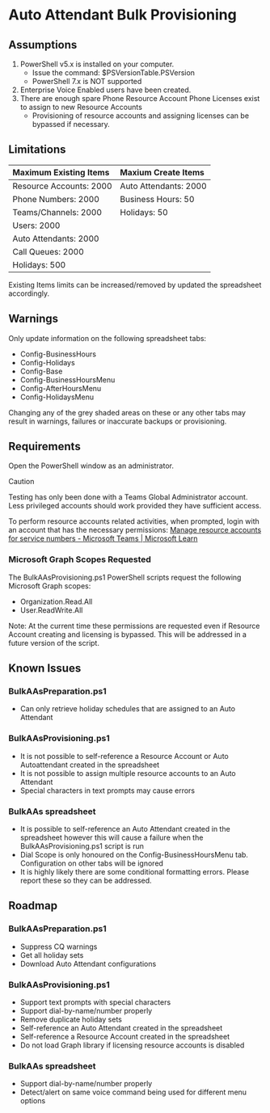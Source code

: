 # Auto Attendant Bulk Provisioning


## Assumptions

1.	PowerShell v5.x is installed on your computer.
    - Issue the command: $PSVersionTable.PSVersion
    - PowerShell 7.x is NOT supported
1.	Enterprise Voice Enabled users have been created.
1.	There are enough spare Phone Resource Account Phone Licenses exist to assign to new Resource Accounts 
    - Provisioning of resource accounts and assigning licenses can be bypassed if necessary.	

## Limitations

| Maximum Existing Items      | Maxium Create Items   |
|:----------------------------|:----------------------|
| Resource Accounts: 2000     | Auto Attendants: 2000 |
| Phone Numbers: 2000         | Business Hours: 50    |
| Teams/Channels: 2000        | Holidays: 50          |
| Users: 2000                 |                       |
| Auto Attendants: 2000       |                       |
| Call Queues: 2000           |                       |
| Holidays: 500               |                       |

Existing Items limits can be increased/removed by updated the spreadsheet accordingly.

## Warnings

Only update information on the following spreadsheet tabs:
  - Config-BusinessHours
  - Config-Holidays
  - Config-Base
  - Config-BusinessHoursMenu
  - Config-AfterHoursMenu
  - Config-HolidaysMenu

Changing any of the grey shaded areas on these or any other tabs may result in warnings, failures or inaccurate backups or provisioning.

## Requirements

Open the PowerShell window as an administrator.

>[!CAUTION]
>Testing has only been done with a Teams Global Administrator account.  Less privileged accounts should work provided they have sufficient access.  

To perform resource accounts related activities, when prompted, login with an account that has the necessary permissions:  [Manage resource accounts for service numbers - Microsoft Teams | Microsoft Learn](https://learn.microsoft.com/microsoftteams/manage-resource-accounts#assign-permissions-for-managing-a-resource-account)

### Microsoft Graph Scopes Requested

The BulkAAsProvisioning.ps1 PowerShell scripts request the following Microsoft Graph scopes:
  - Organization.Read.All
  - User.ReadWrite.All

Note: At the current time these permissions are requested even if Resource Account creating and licensing is bypassed. This will be addressed in a future version of the script.

## Known Issues

### BulkAAsPreparation.ps1

- Can only retrieve holiday schedules that are assigned to an Auto Attendant

### BulkAAsProvisioning.ps1

- It is not possible to self-reference a Resource Account or Auto Autoattendant created in the spreadsheet
- It is not possible to assign multiple resource accounts to an Auto Attendant
- Special characters in text prompts may cause errors

### BulkAAs spreadsheet

- It is possible to self-reference an Auto Attendant created in the spreadsheet however this will cause a failure when the BulkAAsProvisioning.ps1 script is run
- Dial Scope is only honoured on the Config-BusinessHoursMenu tab. Configuration on other tabs will be ignored
- It is highly likely there are some conditional formatting errors. Please report these so they can be addressed.

## Roadmap

### BulkAAsPreparation.ps1

- Suppress CQ warnings
- Get all holiday sets
- Download Auto Attendant configurations

### BulkAAsProvisioning.ps1

- Support text prompts with special characters
- Support dial-by-name/number properly
- Remove duplicate holiday sets
- Self-reference an Auto Attendant created in the spreadsheet
- Self-reference a Resource Account created in the spreadsheet
- Do not load Graph library if licensing resource accounts is disabled

### BulkAAs spreadsheet

- Support dial-by-name/number properly
- Detect/alert on same voice command being used for different menu options
